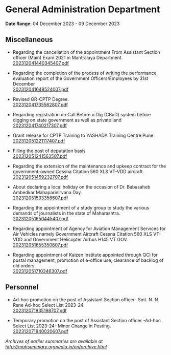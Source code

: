 # General Administration Department

**Date Range**: 04 December 2023 - 09 December 2023


## Miscellaneous
- Regarding the cancellation of the appointment From Assistant Section officer (Main) Exam 2021 in Mantralaya Department.\
  [202312041440345407.pdf](https://gr.maharashtra.gov.in/Site/Upload/Government%20Resolutions/English/202312041440345407.pdf)

- Regarding the completion of the process of writing the performance evaluation report of the Government Officers/Employees by 31st December\
  [202312041648524007.pdf](https://gr.maharashtra.gov.in/Site/Upload/Government%20Resolutions/English/202312041648524007.pdf)

- Revised GR-CPTP Degree.\
  [202312041735562807.pdf](https://gr.maharashtra.gov.in/Site/Upload/Government%20Resolutions/English/202312041735562807.pdf)

- Regarding registration on Call Before u Dig (CBuD) system before digging on state government as well as private land\
  [202312041740217307.pdf](https://gr.maharashtra.gov.in/Site/Upload/Government%20Resolutions/English/202312041740217307.pdf)

- Grant release for CPTP Training to YASHADA Training Centre Pune\
  [202312051221117407.pdf](https://gr.maharashtra.gov.in/Site/Upload/Government%20Resolutions/English/202312051221117407.pdf)

- Filling the post of deputation basis\
  [202312051241563507.pdf](https://gr.maharashtra.gov.in/Site/Upload/Government%20Resolutions/English/202312051241563507.pdf)

- Regarding the extension of the maintenance and upkeep contract for the government-owned Cessna Citation 560 XLS VT-VDD aircraft.\
  [202312051459232707.pdf](https://gr.maharashtra.gov.in/Site/Upload/Government%20Resolutions/English/202312051459232707.pdf)

- About declaring a local holiday on the occasion of Dr. Babasaheb Ambedkar Mahaparinirvana Day.\
  [202312051533358607.pdf](https://gr.maharashtra.gov.in/Site/Upload/Government%20Resolutions/English/202312051533358607.pdf)

- Regarding the appointment of a study group to study the various demands of journalists in the state of Maharashtra.\
  [202312051650445407.pdf](https://gr.maharashtra.gov.in/Site/Upload/Government%20Resolutions/English/202312051650445407.pdf)

- Regarding appointment of Agency for Aviation Management Services for Air Vehicles namely Government Aircraft Cessna Citation 560 XLS VT-VDD and Government Helicopter Airbus H145 VT GOV.\
  [202312051655350807.pdf](https://gr.maharashtra.gov.in/Site/Upload/Government%20Resolutions/English/202312051655350807.pdf)

- Regarding appointment of Kaizen Institute appointed through QCI for postal management, promotion of e-office use, clearance of backlog of old orders.\
  [202312051710346307.pdf](https://gr.maharashtra.gov.in/Site/Upload/Government%20Resolutions/English/202312051710346307.pdf)

## Personnel
- Ad-hoc promotion on the post of Assistant Section officer- Smt. N. N. Rane Ad-hoc Select List 2023-24.\
  [202312071835198707.pdf](https://gr.maharashtra.gov.in/Site/Upload/Government%20Resolutions/English/202312071835198707.pdf)

- Temporary promotion on the post of Assistant Section officer -Ad-hoc Select List 2023-24- Minor Change in Posting.\
  [202312071840020607.pdf](https://gr.maharashtra.gov.in/Site/Upload/Government%20Resolutions/English/202312071840020607.pdf)


*Archives of earlier summaries are available at http://mahsummary.orgpedia.in/en/archive.html*
